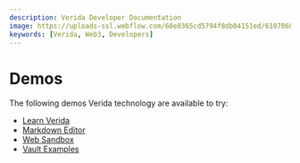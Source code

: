 ```yaml
---
description: Verida Developer Documentation
image: https://uploads-ssl.webflow.com/60e8365cd5794f8db04151ed/6107868980521e0acf27b2d9_favicon.svg
keywords: [Verida, Web3, Developers]
---
```

# Demos

The following demos Verida technology are available to try:

- [Learn Verida](https://learn.verida.io)
- [Markdown Editor](https://markdown-editor.demos.testnet.verida.io/)
- [Web Sandbox](https://web-sandbox.demos.testnet.verida.io/)
- [Vault Examples](https://vault-examples.demos.verida.io/)
